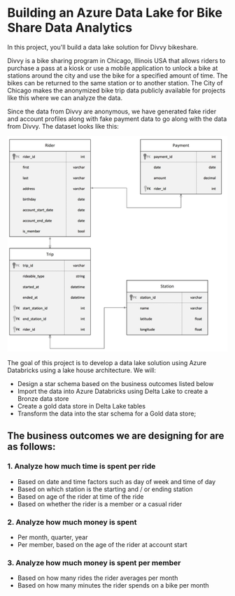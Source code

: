 # Building an Azure Data Lake for Bike Share Data Analytics

In this project, you'll build a data lake solution for Divvy bikeshare.

Divvy is a bike sharing program in Chicago, Illinois USA that allows riders to purchase a pass at a kiosk or use a mobile application to unlock a bike at stations around the city and use the bike for a specified amount of time. The bikes can be returned to the same station or to another station. The City of Chicago makes the anonymized bike trip data publicly available for projects like this where we can analyze the data.

Since the data from Divvy are anonymous, we have generated fake rider and account profiles along with fake payment data to go along with the data from Divvy. The dataset looks like this:

<img src="screenshots/data-model.png" alt="data model" width="1000">

The goal of this project is to develop a data lake solution using Azure Databricks using a lake house architecture. We will:
- Design a star schema based on the business outcomes listed below
- Import the data into Azure Databricks using Delta Lake to create a Bronze data store
- Create a gold data store in Delta Lake tables
- Transform the data into the star schema for a Gold data store;

## The business outcomes we are designing for are as follows:
### 1. Analyze how much time is spent per ride
- Based on date and time factors such as day of week and time of day
- Based on which station is the starting and / or ending station
- Based on age of the rider at time of the ride
- Based on whether the rider is a member or a casual rider
### 2. Analyze how much money is spent
- Per month, quarter, year
- Per member, based on the age of the rider at account start
### 3. Analyze how much money is spent per member
- Based on how many rides the rider averages per month
- Based on how many minutes the rider spends on a bike per month

